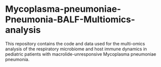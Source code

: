 # Mycoplasma-pneumoniae-Pneumonia-BALF-Multiomics-analysis
This repository contains the code and data used for the multi-omics analysis of the respiratory microbiome and host immune dynamics in pediatric patients with macrolide-unresponsive Mycoplasma pneumoniae pneumonia. 


